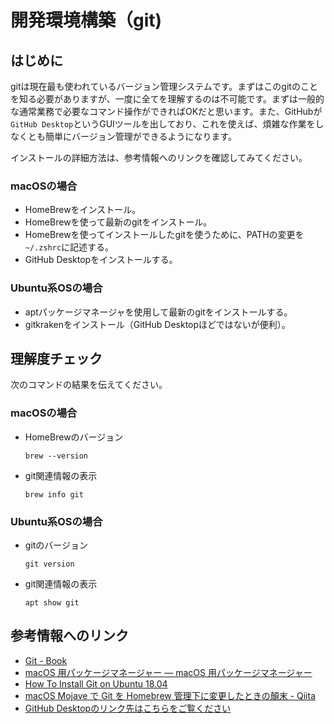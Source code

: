 # 開発環境構築（git)

## はじめに

gitは現在最も使われているバージョン管理システムです。まずはこのgitのことを知る必要がありますが、一度に全てを理解するのは不可能です。まずは一般的な通常業務で必要なコマンド操作ができればOKだと思います。また、GitHubが`GitHub Desktop`というGUIツールを出しており、これを使えば、煩雑な作業をしなくとも簡単にバージョン管理ができるようになります。

インストールの詳細方法は、参考情報へのリンクを確認してみてください。

### macOSの場合

- HomeBrewをインストール。
- HomeBrewを使って最新のgitをインストール。
- HomeBrewを使ってインストールしたgitを使うために、PATHの変更を`~/.zshrc`に記述する。
- GitHub Desktopをインストールする。

### Ubuntu系OSの場合

- aptパッケージマネージャを使用して最新のgitをインストールする。
- gitkrakenをインストール（GitHub Desktopほどではないが便利）。

## 理解度チェック

次のコマンドの結果を伝えてください。

### macOSの場合
- HomeBrewのバージョン
    ```shell
    brew --version
    ```
- git関連情報の表示
    ```shell
    brew info git
    ```

### Ubuntu系OSの場合
- gitのバージョン
    ```shell
    git version
    ```
- git関連情報の表示
    ```shell
    apt show git
    ```

## 参考情報へのリンク

- [Git - Book](https://git-scm.com/book/ja/v2/)
- [macOS 用パッケージマネージャー — macOS 用パッケージマネージャー](https://brew.sh/index_ja)
- [How To Install Git on Ubuntu 18.04](https://www.digitalocean.com/community/tutorials/how-to-install-git-on-ubuntu-18-04-quickstart)
- [macOS Mojave で Git を Homebrew 管理下に変更したときの顛末 - Qiita](https://qiita.com/H-R3N/items/45f98e8242899093c7e6)
- [GitHub Desktopのリンク先はこちらをご覧ください](https://github.com/bcts369dojo/materials#recommend-tools)
